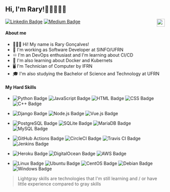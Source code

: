 ## Hi, I'm Rary!👋🏽👨🏽‍💻

<img align="right" width="25" src="https://emojipedia-us.s3.dualstack.us-west-1.amazonaws.com/thumbs/120/twitter/248/flag-brazil_1f1e7-1f1f7.png">

[![Linkedin Badge](https://img.shields.io/badge/-Rary%20Gonçalves-grey?style=flat&logo=Linkedin&logoColor=white&link=https://www.linkedin.com/in/rarygc/)](https://www.linkedin.com/in/rarygc/)
[![Medium Badge](https://img.shields.io/badge/-Rary%20Gonçalves-grey?style=flat&logo=Medium&logoColor=white&link=https://medium.com/@rarygc)](https://medium.com/@rarygc)

#### About me
- 🙋🏽‍♂️ Hi! My name is Rary Gonçalves!
- 💼 I'm working as Software Developer at SINFO/UFRN
- ♾️ I'm an DevOps enthusiast and I'm learning about CI/CD
- 🐋 I'm also learning about Docker and Kubernets
- 🖥️ I'm Technician of Computer by IFRN
- 🎓 I'm also studying the Bachelor of Science and Technology at UFRN

#### My Hard Skills
- ![Python Badge](https://img.shields.io/badge/Python-grey?style=flat&logo=Python&logoColor=white)
![JavaScript Badge](https://img.shields.io/badge/JavaScript-grey?style=flat&logo=JavaScript&logoColor=white)
![HTML Badge](https://img.shields.io/badge/HTML-lightgrey?style=flat&logo=HTML5&logoColor=white)
![CSS Badge](https://img.shields.io/badge/CSS-lightgrey?style=flat&logo=CSS3&logoColor=white)
![C++ Badge](https://img.shields.io/badge/C++-lightgrey?style=flat&logo=C%2B%2B&logoColor=white)

- ![Django Badge](https://img.shields.io/badge/Django-grey?style=flat&logo=Django&logoColor=white)
![Node.js Badge](https://img.shields.io/badge/Node.js-grey?style=flat&logo=Node.js&logoColor=white)
![Vue.js Badge](https://img.shields.io/badge/Vue.js-lightgrey?style=flat&logo=Vue.js&logoColor=white)

- ![PostgreSQL Badge](https://img.shields.io/badge/PostgreSQL-grey?style=flat&logo=PostgreSQL&logoColor=white)
![SQLite Badge](https://img.shields.io/badge/SQLite-grey?style=flat&logo=SQLite&logoColor=white)
![MariaDB Badge](https://img.shields.io/badge/MariaDB-lightgrey?style=flat&logo=MariaDB&logoColor=white)
![MySQL Badge](https://img.shields.io/badge/MySQL-lightgrey?style=flat&logo=MySQL&logoColor=white)

- ![GitHub Actions Badge](https://img.shields.io/badge/GitHub%20Actions-grey?style=flat&logo=GitHub%20Actions&logoColor=white)
![CircleCI Badge](https://img.shields.io/badge/CircleCI-grey?style=flat&logo=CircleCI&logoColor=white)
![Travis CI Badge](https://img.shields.io/badge/Travis%20CI-lightgrey?style=flat&logo=Travis%20CI&logoColor=white)
![Jenkins Badge](https://img.shields.io/badge/Jenkins-lightgrey?style=flat&logo=Jenkins&logoColor=white)

- ![Heroku Badge](https://img.shields.io/badge/Heroku-grey?style=flat&logo=Heroku&logoColor=white)
![DigitalOcean Badge](https://img.shields.io/badge/DigitalOcean-grey?style=flat&logo=DigitalOcean&logoColor=white)
![AWS Badge](https://img.shields.io/badge/AWS-lightgrey?style=flat&logo=Amazon%20AWS&logoColor=white)

- ![Linux Badge](https://img.shields.io/badge/Linux-grey?style=flat&logo=Linux&logoColor=white)
![Ubuntu Badge](https://img.shields.io/badge/Ubuntu-grey?style=flat&logo=Ubuntu&logoColor=white)
![CentOS Badge](https://img.shields.io/badge/CentOS-grey?style=flat&logo=CentOS&logoColor=white)
![Debian Badge](https://img.shields.io/badge/Debian-lightgrey?style=flat&logo=Debian&logoColor=white)
![Windows Badge](https://img.shields.io/badge/Windows%20Server-lightgrey?style=flat&logo=Windows&logoColor=white)

> Lightgray skills are technologies that I'm still learning and / or have little experience compared to gray skills
